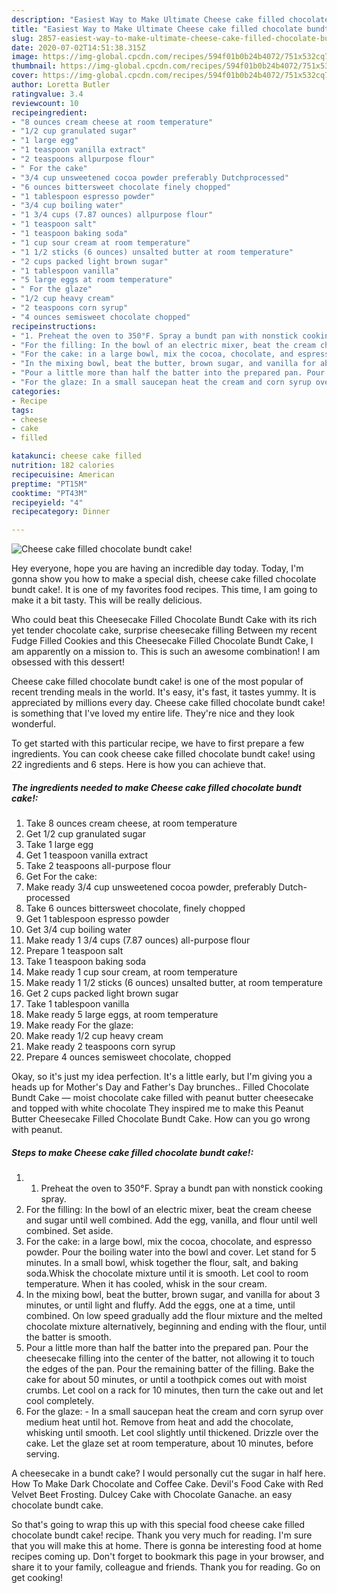 ```yaml
---
description: "Easiest Way to Make Ultimate Cheese cake filled chocolate bundt cake!"
title: "Easiest Way to Make Ultimate Cheese cake filled chocolate bundt cake!"
slug: 2857-easiest-way-to-make-ultimate-cheese-cake-filled-chocolate-bundt-cake
date: 2020-07-02T14:51:38.315Z
image: https://img-global.cpcdn.com/recipes/594f01b0b24b4072/751x532cq70/cheese-cake-filled-chocolate-bundt-cake-recipe-main-photo.jpg
thumbnail: https://img-global.cpcdn.com/recipes/594f01b0b24b4072/751x532cq70/cheese-cake-filled-chocolate-bundt-cake-recipe-main-photo.jpg
cover: https://img-global.cpcdn.com/recipes/594f01b0b24b4072/751x532cq70/cheese-cake-filled-chocolate-bundt-cake-recipe-main-photo.jpg
author: Loretta Butler
ratingvalue: 3.4
reviewcount: 10
recipeingredient:
- "8 ounces cream cheese at room temperature"
- "1/2 cup granulated sugar"
- "1 large egg"
- "1 teaspoon vanilla extract"
- "2 teaspoons allpurpose flour"
- " For the cake"
- "3/4 cup unsweetened cocoa powder preferably Dutchprocessed"
- "6 ounces bittersweet chocolate finely chopped"
- "1 tablespoon espresso powder"
- "3/4 cup boiling water"
- "1 3/4 cups (7.87 ounces) allpurpose flour"
- "1 teaspoon salt"
- "1 teaspoon baking soda"
- "1 cup sour cream at room temperature"
- "1 1/2 sticks (6 ounces) unsalted butter at room temperature"
- "2 cups packed light brown sugar"
- "1 tablespoon vanilla"
- "5 large eggs at room temperature"
- " For the glaze"
- "1/2 cup heavy cream"
- "2 teaspoons corn syrup"
- "4 ounces semisweet chocolate chopped"
recipeinstructions:
- "1. Preheat the oven to 350°F. Spray a bundt pan with nonstick cooking spray."
- "For the filling: In the bowl of an electric mixer, beat the cream cheese and sugar until well combined. Add the egg, vanilla, and flour until well combined. Set aside."
- "For the cake: in a large bowl, mix the cocoa, chocolate, and espresso powder. Pour the boiling water into the bowl and cover. Let stand for 5 minutes. In a small bowl, whisk together the flour, salt, and baking soda.Whisk the chocolate mixture until it is smooth. Let cool to room temperature. When it has cooled, whisk in the sour cream."
- "In the mixing bowl, beat the butter, brown sugar, and vanilla for about 3 minutes, or until light and fluffy. Add the eggs, one at a time, until combined. On low speed gradually add the flour mixture and the melted chocolate mixture alternatively, beginning and ending with the flour, until the batter is smooth."
- "Pour a little more than half the batter into the prepared pan. Pour the cheesecake filling into the center of the batter, not allowing it to touch the edges of the pan. Pour the remaining batter of the filling. Bake the cake for about 50 minutes, or until a toothpick comes out with moist crumbs. Let cool on a rack for 10 minutes, then turn the cake out and let cool completely."
- "For the glaze: In a small saucepan heat the cream and corn syrup over medium heat until hot. Remove from heat and add the chocolate, whisking until smooth. Let cool slightly until thickened. Drizzle over the cake. Let the glaze set at room temperature, about 10 minutes, before serving."
categories:
- Recipe
tags:
- cheese
- cake
- filled

katakunci: cheese cake filled 
nutrition: 182 calories
recipecuisine: American
preptime: "PT15M"
cooktime: "PT43M"
recipeyield: "4"
recipecategory: Dinner

---
```



![Cheese cake filled chocolate bundt cake!](https://img-global.cpcdn.com/recipes/594f01b0b24b4072/751x532cq70/cheese-cake-filled-chocolate-bundt-cake-recipe-main-photo.jpg)

Hey everyone, hope you are having an incredible day today. Today, I'm gonna show you how to make a special dish, cheese cake filled chocolate bundt cake!. It is one of my favorites food recipes. This time, I am going to make it a bit tasty. This will be really delicious.

Who could beat this Cheesecake Filled Chocolate Bundt Cake with its rich yet tender chocolate cake, surprise cheesecake filling Between my recent Fudge Filled Cookies and this Cheesecake Filled Chocolate Bundt Cake, I am apparently on a mission to. This is such an awesome combination! I am obsessed with this dessert!

Cheese cake filled chocolate bundt cake! is one of the most popular of recent trending meals in the world. It's easy, it's fast, it tastes yummy. It is appreciated by millions every day. Cheese cake filled chocolate bundt cake! is something that I've loved my entire life. They're nice and they look wonderful.


To get started with this particular recipe, we have to first prepare a few ingredients. You can cook cheese cake filled chocolate bundt cake! using 22 ingredients and 6 steps. Here is how you can achieve that.

<!--inarticleads1-->

##### The ingredients needed to make Cheese cake filled chocolate bundt cake!:

1. Take 8 ounces cream cheese, at room temperature
1. Get 1/2 cup granulated sugar
1. Take 1 large egg
1. Get 1 teaspoon vanilla extract
1. Take 2 teaspoons all-purpose flour
1. Get  For the cake:
1. Make ready 3/4 cup unsweetened cocoa powder, preferably Dutch-processed
1. Take 6 ounces bittersweet chocolate, finely chopped
1. Get 1 tablespoon espresso powder
1. Get 3/4 cup boiling water
1. Make ready 1 3/4 cups (7.87 ounces) all-purpose flour
1. Prepare 1 teaspoon salt
1. Take 1 teaspoon baking soda
1. Make ready 1 cup sour cream, at room temperature
1. Make ready 1 1/2 sticks (6 ounces) unsalted butter, at room temperature
1. Get 2 cups packed light brown sugar
1. Take 1 tablespoon vanilla
1. Make ready 5 large eggs, at room temperature
1. Make ready  For the glaze:
1. Make ready 1/2 cup heavy cream
1. Make ready 2 teaspoons corn syrup
1. Prepare 4 ounces semisweet chocolate, chopped


Okay, so it&#39;s just my idea perfection. It&#39;s a little early, but I&#39;m giving you a heads up for Mother&#39;s Day and Father&#39;s Day brunches.. Filled Chocolate Bundt Cake — moist chocolate cake filled with peanut butter cheesecake and topped with white chocolate They inspired me to make this Peanut Butter Cheesecake Filled Chocolate Bundt Cake. How can you go wrong with peanut. 

<!--inarticleads2-->

##### Steps to make Cheese cake filled chocolate bundt cake!:

1. 1. Preheat the oven to 350°F. Spray a bundt pan with nonstick cooking spray.
1. For the filling: In the bowl of an electric mixer, beat the cream cheese and sugar until well combined. Add the egg, vanilla, and flour until well combined. Set aside.
1. For the cake: in a large bowl, mix the cocoa, chocolate, and espresso powder. Pour the boiling water into the bowl and cover. Let stand for 5 minutes. In a small bowl, whisk together the flour, salt, and baking soda.Whisk the chocolate mixture until it is smooth. Let cool to room temperature. When it has cooled, whisk in the sour cream.
1. In the mixing bowl, beat the butter, brown sugar, and vanilla for about 3 minutes, or until light and fluffy. Add the eggs, one at a time, until combined. On low speed gradually add the flour mixture and the melted chocolate mixture alternatively, beginning and ending with the flour, until the batter is smooth.
1. Pour a little more than half the batter into the prepared pan. Pour the cheesecake filling into the center of the batter, not allowing it to touch the edges of the pan. Pour the remaining batter of the filling. Bake the cake for about 50 minutes, or until a toothpick comes out with moist crumbs. Let cool on a rack for 10 minutes, then turn the cake out and let cool completely.
1. For the glaze: - In a small saucepan heat the cream and corn syrup over medium heat until hot. Remove from heat and add the chocolate, whisking until smooth. Let cool slightly until thickened. Drizzle over the cake. Let the glaze set at room temperature, about 10 minutes, before serving.


A cheesecake in a bundt cake? I would personally cut the sugar in half here. How To Make Dark Chocolate and Coffee Cake. Devil&#39;s Food Cake with Red Velvet Beet Frosting. Dulcey Cake with Chocolate Ganache. an easy chocolate bundt cake. 

So that's going to wrap this up with this special food cheese cake filled chocolate bundt cake! recipe. Thank you very much for reading. I'm sure that you will make this at home. There is gonna be interesting food at home recipes coming up. Don't forget to bookmark this page in your browser, and share it to your family, colleague and friends. Thank you for reading. Go on get cooking!

